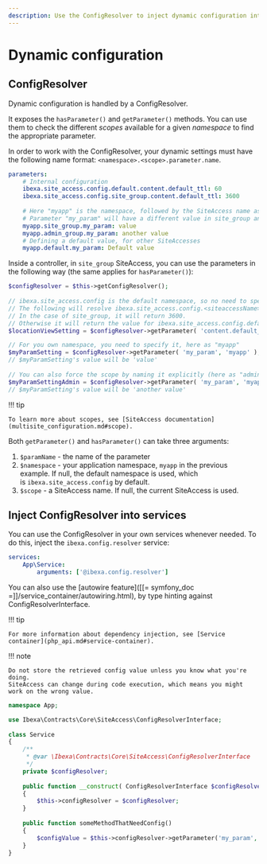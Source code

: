 ```yaml
---
description: Use the ConfigResolver to inject dynamic configuration into your services.
---
```


# Dynamic configuration

## ConfigResolver

Dynamic configuration is handled by a ConfigResolver.

It exposes the `hasParameter()` and `getParameter()` methods.
You can use them to check the different *scopes* available for a given *namespace* to find the appropriate parameter.

In order to work with the ConfigResolver, your dynamic settings must have the following name format: `<namespace>.<scope>.parameter.name`.

``` yaml
parameters:
    # Internal configuration
    ibexa.site_access.config.default.content.default_ttl: 60
    ibexa.site_access.config.site_group.content.default_ttl: 3600
 
    # Here "myapp" is the namespace, followed by the SiteAccess name as the parameter scope
    # Parameter "my_param" will have a different value in site_group and admin_group
    myapp.site_group.my_param: value
    myapp.admin_group.my_param: another value
    # Defining a default value, for other SiteAccesses
    myapp.default.my_param: Default value
```

Inside a controller, in `site_group` SiteAccess, you can use the parameters in the following way (the same applies for `hasParameter()`):

``` php
$configResolver = $this->getConfigResolver();
 
// ibexa.site_access.config is the default namespace, so no need to specify it
// The following will resolve ibexa.site_access.config.<siteaccessName>.content.default_ttl
// In the case of site_group, it will return 3600.
// Otherwise it will return the value for ibexa.site_access.config.default.content.default_ttl (60)
$locationViewSetting = $configResolver->getParameter( 'content.default_ttl' );

// For you own namespace, you need to specify it, here as "myapp"
$myParamSetting = $configResolver->getParameter( 'my_param', 'myapp' );
// $myParamSetting's value will be 'value'
 
// You can also force the scope by naming it explicitly (here as "admin_group")
$myParamSettingAdmin = $configResolver->getParameter( 'my_param', 'myapp', 'admin_group' );
// $myParamSetting's value will be 'another value'
```

!!! tip

    To learn more about scopes, see [SiteAccess documentation](multisite_configuration.md#scope).

Both `getParameter()` and `hasParameter()` can take three arguments:

1. `$paramName` - the name of the parameter
2. `$namespace` - your application namespace, `myapp` in the previous example. If null, the default namespace is used, which is `ibexa.site_access.config` by default.
3. `$scope` - a SiteAccess name. If null, the current SiteAccess is used.

## Inject ConfigResolver into services

You can use the ConfigResolver in your own services whenever needed.
To do this, inject the `ibexa.config.resolver` service:

``` yaml
services:
    App\Service:
        arguments: ['@ibexa.config.resolver']
```

You can also use the [autowire feature]([[= symfony_doc =]]/service_container/autowiring.html), by type hinting against ConfigResolverInterface.

!!! tip

    For more information about dependency injection, see [Service container](php_api.md#service-container).

!!! note

    Do not store the retrieved config value unless you know what you're doing.
    SiteAccess can change during code execution, which means you might work on the wrong value.

``` php
namespace App;

use Ibexa\Contracts\Core\SiteAccess\ConfigResolverInterface;
 
class Service
{
    /**
     * @var \Ibexa\Contracts\Core\SiteAccess\ConfigResolverInterface
     */
    private $configResolver;
 
    public function __construct( ConfigResolverInterface $configResolver )
    {
        $this->configResolver = $configResolver;
    }
    
    public function someMethodThatNeedConfig()
    {
        $configValue = $this->configResolver->getParameter('my_param', 'myapp');
    }
}
```
